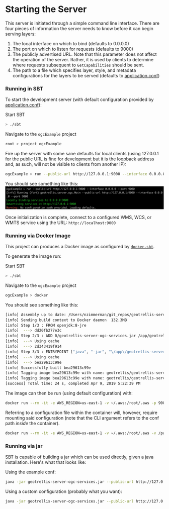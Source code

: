 # Starting the Server

This server is initiated through a simple command line interface. There
are four pieces of information the server needs to know before it can
begin serving layers:
1. The local interface on which to bind (defaults to 0.0.0.0)
2. The port on which to listen for requests (defaults to 9000)
3. The publicly advertised URL. Note that this parameter does not affect
   the operation of the server. Rather, it is used by clients to
   determine where requests subsequent to `GetCapabilities` should be
   sent.
4. The path to a file which specifies layer, style, and metadata configurations
   for the layers to be served (defaults to
   [application.conf](../src/main/resources/application.conf))

### Running in SBT

To start the development server (with default configuration provided by
[application.conf](../src/main/resources/application.conf)):

Start SBT
```sh
> ./sbt
```

Navigate to the `ogcExample` project
```sh
root > project ogcExample
```

Fire up the server with some sane defaults for local clients (using 127.0.0.1
for the public URL is fine for development but it is the loopback address
and, as such, will not be visible to clients from another IP):
```sh
ogcExample > run --public-url http://127.0.0.1:9000 --interface 0.0.0.0 --port 9000
```

You should see something like this:
![Launching from SBT](img/ogcserver-in-console.png)

Once initialization is complete, connect to a configured WMS, WCS, or WMTS
service using the URL: `http://localhost:9000`

### Running via Docker Image

This project can produces a Docker image as configured by [`docker.sbt`](docker.sbt).

To generate the image run:

Start SBT
```sh
> ./sbt
```

Navigate to the `ogcExample` project
```sh
ogcExample > docker
```

You should see something like this:
```sh
[info] Assembly up to date: /Users/nzimmerman/git_repos/geotrellis-server/ogc-example/target/scala-2.11/geotrellis-server-ogc-services.jar
[info] Sending build context to Docker daemon  132.3MB
[info] Step 1/3 : FROM openjdk:8-jre
[info]  ---> dd20fb277e3c
[info] Step 2/3 : ADD 0/geotrellis-server-ogc-services.jar /app/geotrellis-server-ogc-services.jar
[info]  ---> Using cache
[info]  ---> 2d343419f914
[info] Step 3/3 : ENTRYPOINT ["java", "-jar", "\/app\/geotrellis-server-ogc-services.jar"]
[info]  ---> Using cache
[info]  ---> bea29613c99e
[info] Successfully built bea29613c99e
[info] Tagging image bea29613c99e with name: geotrellis/geotrellis-server-ogc-services:latest
[info] Tagging image bea29613c99e with name: geotrellis/geotrellis-server-ogc-services:v3.3.0-SNAPSHOT
[success] Total time: 24 s, completed Apr 9, 2019 5:22:39 PM
```

The image can then be run (using default configuration) with:
```sh
docker run --rm -it -e AWS_REGION=us-east-1 -v ~/.aws:/root/.aws -p 9000:9000 geotrellis/geotrellis-server-ogc-services:latest --public-url http://127.0.0.1:9000 --interface 0.0.0.0 --port 9000
```

Referring to a configuration file within the container will, however,
require mounting said configuration (note that the CLI argument refers
to the conf path *inside* the container).
```sh
docker run --rm -it -e AWS_REGION=us-east-1 -v ~/.aws:/root/.aws -v /path/to/myconf.conf:/tmp/myconf.conf -p 9000:9000 geotrellis/geotrellis-server-ogc-services:latest --public-url http://127.0.0.1:9000 --interface 0.0.0.0 --port 9000 --conf /tmp/myconf.conf
```

### Running via jar

SBT is capable of building a jar which can be used directly, given a
java installation. Here's what that looks like:

Using the example conf:
```sh
java -jar geotrellis-server-ogc-services.jar --public-url http://127.0.0.1:9000 --interface 0.0.0.0 --port 9000
```

Using a custom configuration (probably what you want):
```sh
java -jar geotrellis-server-ogc-services.jar --public-url http://127.0.0.1:9000 --interface 0.0.0.0 --port 9000 --conf /path/to/myconf.conf
```

